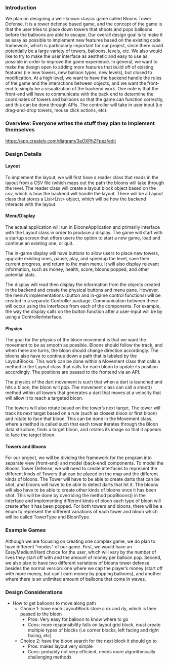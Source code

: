 ### Introduction

We plan on designing a well-known classic game called Bloons Tower Defense. It is a tower defense based game, and the concept of the game is that the user tries to place down towers that shoots and pops balloons before the balloons are able to escape. Our overall design goal is to make it as easy as possible to implement new features based on the existing code framework, which is particularly important for our project, since there could potentially be a large variety of towers, balloons, levels, etc. We also would like to try to make the user interface as aesthetic and easy to use as possible in order to improve the game experience. In general, we want to make the design open to adding more features that build off of existing features (i.e new towers, new balloon types, new levels), but closed to modification. At a high level, we want to have the backend handle the rules of the game and the interactions between objects, and we want the front-end to simply be a visualization of the backend work. One note is that the front-end will have to communicate with the back end to determine the coordinates of towers and balloons so that the game can function correctly, and this can be done through APIs. The controller will take in user input (i.e drag-and-drop towers, mouse click actions, etc).

### Overview: Everyone writes the stuff they plan to implement themselves

https://app.creately.com/diagram/3aOXPhZFpez/edit

### Design Details

#### Layout

To implement the layout, we will first have a reader class that reads in the layout from a CSV file (which maps out the path the bloons will take through the level. The reader class will create a layout block object based on the csv, which is how the backend will handle the layout. There will be a Layout class that stores a List<List<LayoutBlock>> object, which will be how the backend interacts with the layout.

#### Menu/Display

The actual application will run in BloonsApplication and primarily interface with the Layout class in order to produce a display.  The game will start with a startup screen that offers users the option to start a new game, load and continue an existing one, or quit.
 
The in-game display will have buttons to allow users to place new towers, upgrade existing ones, pause, play, and speedup the level, save their current progress, and return to the main menu.  It will also display relevant information, such as money, health, score, bloons popped, and other potential stats.

The display will read then display the information from the objects created in the backend and create the physical buttons and menu pane. However, the menu’s implementations (button and in-game control functions) will be created in a separate Controller package. Communication between these will occur using the interfaces from each of the components. For example, the way the display calls on the button function after a user-input will be by using a ControllerInterface.

#### Physics

The goal for the physics of the bloon movement is that we want the movement to be as smooth as possible. Bloons should follow the track, and when there are turns, the bloon should change direction accordingly. The bloons also have to continue down a path that is labeled by the LayoutBlocks. This work can be done within a Movement class that calls a method in the Layout class that calls for each bloon to update its position accordingly. The positions are passed to the frontend via an API. 

The physics of the dart movement is such that when a dart is launched and hits a bloon, the bloon will pop. The movement class can call a shoot() method within all towers that generates a dart that moves at a velocity that will allow it to reach a targeted bloon.

The towers will also rotate based on the tower’s next target. The tower will track its next target based on a rule (such as closest bloon or first bloon) and rotate to face that bloon. This can be done in the Movement class, where a method is called such that each tower iterates through the Bloon data structure, finds a target bloon, and rotates its image so that it appears to face the target bloon.

#### Towers and Bloons

For our project, we will be dividing the framework for the program into separate view (front-end) and model (back-end) components. To model the Bloons Tower Defense, we will need to create interfaces to represent the different kinds of Towers that can be placed on the map and the different kinds of bloons. The Tower will have to be able to create darts that can be shot, and bloons will have to be able to detect darts that hit it. The bloons will also have to be able to create other kinds of bloons once it has been shot. This will be done by overriding the method popBloons() in the interface and implementing different kinds of bloon each type of bloon will create after it has been popped. For both towers and bloons, there will be a enum to represent the different variations of each tower and bloon which will be called TowerType and BloonType.

### Example Games

Although we are focusing on creating one complex game, we do plan to have different “modes” of our game. First, we would have an Easy/Medium/Hard choice for the user, which will vary by the number of lives they start off with and the amount of money per balloon pop. Second, we also plan to have two different variations of bloons tower defense besides the normal version: one where we cap the player’s money (start off with more money, but can’t earn money by popping balloons), and another where there is an unlimited amount of balloons that come in waves.

### Design Considerations

* How to get balloons to move along path
	* Choice 1: have each LayoutBlock store a dx and dy, which is then passed to the bloon
		* Pros: Very easy for balloon to know where to go
		* Cons: more responsibility falls on layout grid block, must create multiple types of blocks (i.e corner blocks, left facing and right facing, etc)
	* Choice 2: have the bloon search for the next block it should go to
		* Pros: makes layout very simple
		* Cons: probably not very efficient, needs more algorithmically challenging methods